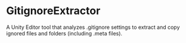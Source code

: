 # GitignoreExtractor
A Unity Editor tool that analyzes .gitignore settings to extract and copy ignored files and folders (including .meta files).
